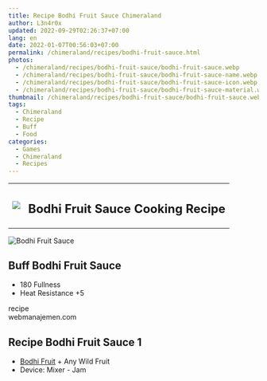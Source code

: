 ```yaml
---
title: Recipe Bodhi Fruit Sauce Chimeraland
author: L3n4r0x
updated: 2022-09-29T02:26:37+07:00
lang: en
date: 2022-01-07T00:56:03+07:00
permalink: /chimeraland/recipes/bodhi-fruit-sauce.html
photos:
  - /chimeraland/recipes/bodhi-fruit-sauce/bodhi-fruit-sauce.webp
  - /chimeraland/recipes/bodhi-fruit-sauce/bodhi-fruit-sauce-name.webp
  - /chimeraland/recipes/bodhi-fruit-sauce/bodhi-fruit-sauce-icon.webp
  - /chimeraland/recipes/bodhi-fruit-sauce/bodhi-fruit-sauce-material.webp
thumbnail: /chimeraland/recipes/bodhi-fruit-sauce/bodhi-fruit-sauce.webp
tags:
  - Chimeraland
  - Recipe
  - Buff
  - Food
categories:
  - Games
  - Chimeraland
  - Recipes
---
```


<section id="bootstrap-wrapper">
  <link
    rel="stylesheet"
    href="https://rawcdn.githack.com/dimaslanjaka/Web-Manajemen/0c3b5aa1813bd4abcd2c11bf3e37928b15c28664/css/bootstrap-5-3-0-alpha3-wrapper.css"
  />
  <div class="row mb-2">
    <div class="col-md-12 mb-2">
      <table class="table" id="post-info">
        <tbody>
          <tr>
            <td>
              <img
                class="d-inline-block me-2"
                src="/chimeraland/recipes/bodhi-fruit-sauce/bodhi-fruit-sauce-icon.webp"
                width="auto"
                height="auto"
              />
            </td>
            <td><h1 class="fs-5">Bodhi Fruit Sauce Cooking Recipe</h1></td>
          </tr>
        </tbody>
      </table>
    </div>
  </div>
  <div class="card mb-2">
    <div class="row g-0">
      <div class="col-sm-4 position-relative mb-2">
        <img
          src="/chimeraland/recipes/bodhi-fruit-sauce/bodhi-fruit-sauce-material.webp"
          class="card-img fit-cover w-100 h-100"
          alt="Bodhi Fruit Sauce"
          data-fancybox="true"
        />
      </div>
      <div class="col-sm-8 mb-2">
        <div class="card-body">
          <h2 class="card-title fs-5">Buff Bodhi Fruit Sauce</h2>
          <div class="card-text">
            <ul>
              <li>180 Fullness</li>
              <li>Heat Resistance +5</li>
            </ul>
          </div>
          <span class="badge rounded-pill bg-dark text-white">recipe</span>
        </div>
        <div class="card-footer text-end text-muted">webmanajemen.com</div>
      </div>
    </div>
  </div>
  <div class="row mb-2">
    <div class="col-12 col-lg-6 recipe-item mb-2">
      <div class="card">
        <div class="card-body">
          <h2 class="card-title fs-5">Recipe Bodhi Fruit Sauce 1</h2>
          <div class="card-text">
            <ul>
              <li>
                <a
                  class="text-decoration-none"
                  href="/chimeraland/materials/bodhi-fruit.html"
                  >Bodhi Fruit</a
                ><span> + </span>Any Wild Fruit
              </li>
              <li>Device: Mixer - Jam</li>
            </ul>
          </div>
        </div>
      </div>
    </div>
  </div>
</section>